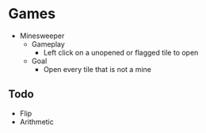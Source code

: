 # Games

- Minesweeper
    - Gameplay
        - Left click on a unopened or flagged tile to open
    - Goal
        - Open every tile that is not a mine

## Todo
- Flip
- Arithmetic
